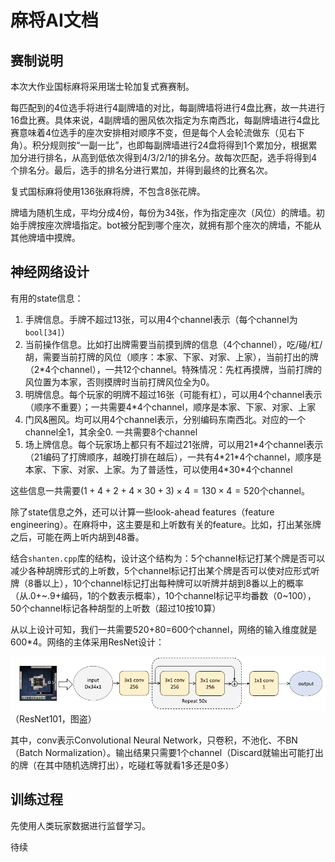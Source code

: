# 麻将AI文档

## 赛制说明
本次大作业国标麻将采用瑞士轮加复式赛赛制。

每匹配到的4位选手将进行4副牌墙的对比，每副牌墙将进行4盘比赛，故一共进行16盘比赛。具体来说，4副牌墙的圈风依次指定为东南西北，每副牌墙进行4盘比赛意味着4位选手的座次安排相对顺序不变，但是每个人会轮流做东（见右下角）。积分规则按“一副一比”，也即每副牌墙进行24盘将得到1个累加分，根据累加分进行排名，从高到低依次得到4/3/2/1的排名分。故每次匹配，选手将得到4个排名分。最后，选手的排名分进行累加，并得到最终的比赛名次。

复式国标麻将使用136张麻将牌，不包含8张花牌。

牌墙为随机生成，平均分成4份，每份为34张，作为指定座次（风位）的牌墙。初始手牌按座次牌墙指定。bot被分配到哪个座次，就拥有那个座次的牌墙，不能从其他牌墙中摸牌。

## 神经网络设计
有用的state信息：

1. 手牌信息。手牌不超过13张，可以用4个channel表示（每个channel为`bool[34]`）
2. 当前操作信息。比如打出牌需要当前摸到牌的信息（4个channel），吃/碰/杠/胡，需要当前打牌的风位（顺序：本家、下家、对家、上家），当前打出的牌（2*4个channel），一共12个channel。特殊情况：先杠再摸牌，当前打牌的风位置为本家，否则摸牌时当前打牌风位全为0。
3. 明牌信息。每个玩家的明牌不超过16张（可能有杠），可以用4个channel表示（顺序不重要）；一共需要4\*4个channel，顺序是本家、下家、对家、上家
4. 门风&圈风。均可以用4个channel表示，分别编码东南西北。对应的一个channel全1，其余全0. 一共需要8个channel
5. 场上牌信息。每个玩家场上都只有不超过21张牌，可以用21\*4个channel表示（21编码了打牌顺序，越晚打排在越后），一共有4\*21\*4个channel，顺序是本家、下家、对家、上家。为了普适性，可以使用4\*30\*4个channel

这些信息一共需要$(1+4+2+4\times 30+3)\times 4=130\times 4=520$个channel。

除了state信息之外，还可以计算一些look-ahead features（feature engineering）。在麻将中，这主要是和上听数有关的feature。比如，打出某张牌之后，可能在两上听内胡到48番。

结合`shanten.cpp`库的结构，设计这个结构为：5个channel标记打某个牌是否可以减少各种胡牌形式的上听数，5个channel标记打出某个牌是否可以使对应形式听牌（8番以上），10个channel标记打出每种牌可以听牌并胡到8番以上的概率（从.0+~.9+编码，1的个数表示概率），10个channel标记平均番数（0~100），50个channel标记各种胡型的上听数（超过10按10算）

从以上设计可知，我们一共需要520+80=600个channel，网络的输入维度就是600\*4。网络的主体采用ResNet设计：

![Discard Model](model.png)
（ResNet101，图盗）

其中，conv表示Convolutional Neural Network，只卷积，不池化、不BN（Batch Normalization）。输出结果只需要1个channel（Discard就输出可能打出的牌（在其中随机选牌打出），吃碰杠等就看1多还是0多）

## 训练过程

先使用人类玩家数据进行监督学习。

待续
